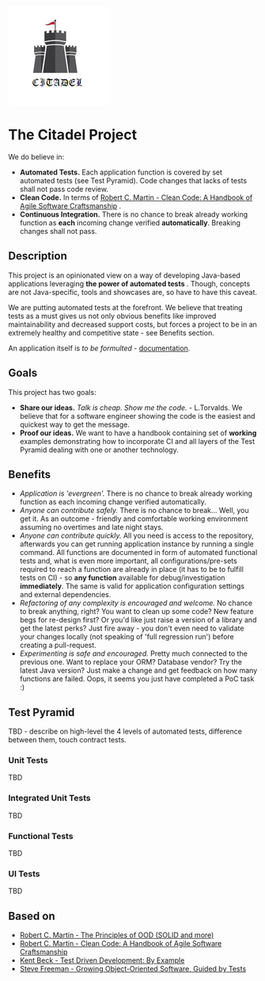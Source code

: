 ![](logo.png)

# The Citadel Project

We do believe in:

* **Automated Tests.** Each application function is covered by set automated tests (see Test Pyramid). Code changes that
  lacks of tests shall not pass code review.
* **Clean Code.** In terms
  of [Robert C. Martin - Clean Code: A Handbook of Agile Software Craftsmanship](https://www.amazon.com/Clean-Code-Handbook-Software-Craftsmanship/dp/0132350882)
  .
* **Continuous Integration.** There is no chance to break already working function as **each** incoming change verified
  **automatically**. Breaking changes shall not pass.

## Description

This project is an opinionated view on a way of developing Java-based applications leveraging **the power of automated
tests** . Though, concepts are not Java-specific, tools and showcases are, so have to have this caveat.

We are putting automated tests at the forefront. We believe that treating tests as a must gives us not only obvious
benefits like improved maintainability and decreased support costs, but forces a project to be in an extremely healthy
and competitive state - see Benefits section.

An application itself is _to be formulted_ - [documentation](doc/index.md). 

## Goals

This project has two goals:

* **Share our ideas.** _Talk is cheap. Show me the code._ - L.Torvalds. We believe that for a software engineer showing
  the code is the easiest and quickest way to get the message.
* **Proof our ideas.** We want to have a handbook containing set of **working** examples demonstrating how to
  incorporate CI and all layers of the Test Pyramid dealing with one or another technology.

## Benefits

* _Application is 'evergreen'._ There is no chance to break already working function as each incoming change verified
  automatically.
* _Anyone can contribute safely._ There is no chance to break... Well, you get it. As an outcome - friendly and
  comfortable working environment assuming no overtimes and late night stays.
* _Anyone can contribute quickly._ All you need is access to the repository, afterwards you can get running application
  instance by running a single command. All functions are documented in form of automated functional tests and, what is
  even more important, all configurations/pre-sets required to reach a function are already in place (it has to be to
  fulfill tests on CI) - so **any function** available for debug/investigation **immediately**. The same is valid for
  application configuration settings and external dependencies.
* _Refactoring of any complexity is encouraged and welcome._ No chance to break anything, right? You want to clean up
  some code? New feature begs for re-design first? Or you'd like just raise a version of a library and get the latest
  perks? Just fire away - you don't even need to validate your changes locally (not speaking of 'full regression run')
  before creating a pull-request.
* _Experimenting is safe and encouraged._ Pretty much connected to the previous one. Want to replace your ORM? Database
  vendor? Try the latest Java version? Just make a change and get feedback on how many functions are failed. Oops, it
  seems you just have completed a PoC task :)

## Test Pyramid

TBD - describe on high-level the 4 levels of automated tests, difference between them, touch contract tests.

### Unit Tests

TBD

### Integrated Unit Tests

TBD

### Functional Tests

TBD

### UI Tests

TBD

## Based on

* [Robert C. Martin - The Principles of OOD (SOLID and more)](http://www.butunclebob.com/ArticleS.UncleBob.PrinciplesOfOod)
* [Robert C. Martin - Clean Code: A Handbook of Agile Software Craftsmanship](https://www.amazon.com/Clean-Code-Handbook-Software-Craftsmanship/dp/0132350882)
* [Kent Beck - Test Driven Development: By Example](https://www.amazon.com/Test-Driven-Development-Kent-Beck/dp/0321146530)
* [Steve Freeman - Growing Object-Oriented Software, Guided by Tests](https://www.amazon.com/Growing-Object-Oriented-Software-Guided-Tests/dp/0321503627) 
